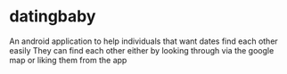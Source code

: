 # datingbaby
An android application to help individuals that want dates  find each other easily
They can find each  other either by looking through via the google map or  liking them from the app
